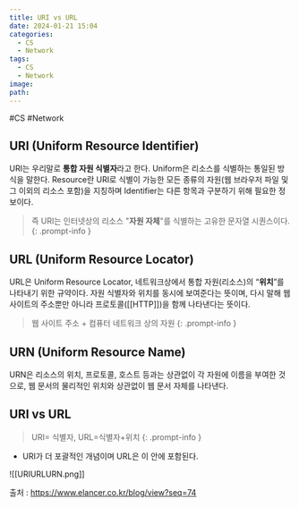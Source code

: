 ```yaml
---
title: URI vs URL
date: 2024-01-21 15:04
categories:
  - CS
  - Network
tags:
  - CS
  - Network
image: 
path:
---
```

#CS #Network 

## URI (Uniform Resource Identifier)
URI는 우리말로 **통합 자원 식별자**라고 한다. Uniform은 리소스를 식별하는 통일된 방식을 말한다. Resource란
URI로 식별이 가능한 모든 종류의 자원(웹 브라우저 파일 및 그 이외의 리소스 포함)을 지칭하며 Identifier는 다른 항목과 구분하기 위해 필요한 정보이다.

> 즉 URI는 인터넷상의 리소스 "**자원 자체**"를 식별하는 고유한 문자열 시퀀스이다.
{: .prompt-info }


## URL (Uniform Resource Locator)
URL은 Uniform Resource Locator, 네트워크상에서 통합 자원(리소스)의 “**위치**”를 나타내기 위한 규약이다. 자원 식별자와 위치를 동시에 보여준다는 뜻이며, 다시 말해 웹 사이트의 주소뿐만 아니라 프로토콜([[HTTP]])을 함께 나타낸다는 뜻이다.

> 웹 사이트 주소 + 컴퓨터 네트워크 상의 자원
{: .prompt-info }

## URN (Uniform Resource Name)
URN은 리소스의 위치, 프로토콜, 호스트 등과는 상관없이 각 자원에 이름을 부여한 것으로, 웹 문서의 물리적인 위치와 상관없이 웹 문서 자체를 나타낸다.

## URI vs URL
> URI= 식별자, URL=식별자+위치
{: .prompt-info }

+ URI가 더 포괄적인 개념이며 URL은 이 안에 포함된다.

![[URIURLURN.png]]

출처 : https://www.elancer.co.kr/blog/view?seq=74